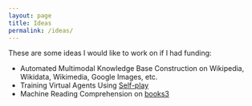 ```yaml
---
layout: page
title: Ideas
permalink: /ideas/
---
```


These are some ideas I would like to work on if I had funding:

* Automated Multimodal Knowledge Base Construction on Wikipedia, Wikidata, Wikimedia, Google Images, etc.
* Training Virtual Agents Using [Self-play](https://openai.com/blog/competitive-self-play/)
* Machine Reading Comprehension on [books3](http://the-eye.eu/public/AI/pile_preliminary_components/books3.tar.gz)
